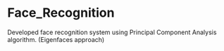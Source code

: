 # Face_Recognition
Developed face recognition system using Principal Component Analysis algorithm. (Eigenfaces approach)
